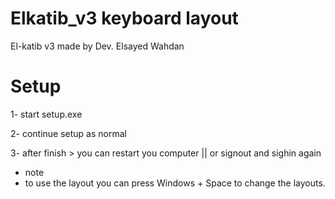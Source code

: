 # Elkatib_v3  keyboard layout 
 El-katib v3     made by Dev. Elsayed Wahdan


# Setup

 1- start setup.exe 

 
 2- continue setup as normal 

 
 3- after finish > you can restart you computer || or  signout and sighin again


 * note
 * to use the layout you can press Windows + Space to change the layouts.
